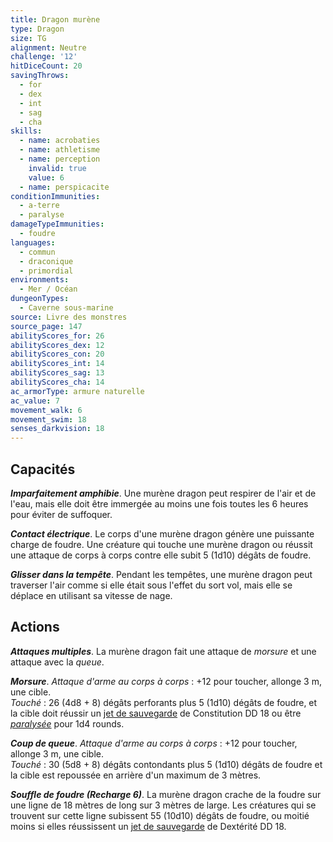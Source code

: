 ```yaml
---
title: Dragon murène
type: Dragon
size: TG
alignment: Neutre
challenge: '12'
hitDiceCount: 20
savingThrows:
  - for
  - dex
  - int
  - sag
  - cha
skills:
  - name: acrobaties
  - name: athletisme
  - name: perception
    invalid: true
    value: 6
  - name: perspicacite
conditionImmunities:
  - a-terre
  - paralyse
damageTypeImmunities:
  - foudre
languages:
  - commun
  - draconique
  - primordial
environments:
  - Mer / Océan
dungeonTypes:
  - Caverne sous-marine
source: Livre des monstres
source_page: 147
abilityScores_for: 26
abilityScores_dex: 12
abilityScores_con: 20
abilityScores_int: 14
abilityScores_sag: 13
abilityScores_cha: 14
ac_armorType: armure naturelle
ac_value: 7
movement_walk: 6
movement_swim: 18
senses_darkvision: 18
---
```

## Capacités
_**Imparfaitement amphibie**_. Une murène dragon peut respirer de l'air et de l'eau, mais elle doit être immergée au moins une fois toutes les 6 heures pour éviter de suffoquer.

_**Contact électrique**_. Le corps d'une murène dragon génère une puissante charge de foudre. Une créature qui touche une murène dragon ou réussit une attaque de corps à corps contre elle subit 5 (1d10) dégâts de foudre.

_**Glisser dans la tempête**_. Pendant les tempêtes, une murène dragon peut traverser l'air comme si elle était sous l'effet du sort vol, mais elle se déplace en utilisant sa vitesse de nage.

## Actions
_**Attaques multiples**_. La murène dragon fait une attaque de _morsure_ et une attaque avec la _queue_.

_**Morsure**_. _Attaque d'arme au corps à corps_ : +12 pour toucher, allonge 3 m, une cible.  
_Touché_ : 26 (4d8 + 8) dégâts perforants plus 5 (1d10) dégâts de foudre, et la cible doit réussir un [jet de sauvegarde](/utiliser-les-caracteristiques/#jets-de-sauvegarde) de Constitution DD 18 ou être [_paralysée_](/gerer-la-sante-du-personnage/#paralyse) pour 1d4 rounds.

_**Coup de queue**_. _Attaque d'arme au corps à corps_ : +12 pour toucher, allonge 3 m, une cible.  
_Touché_ : 30 (5d8 + 8) dégâts contondants plus 5 (1d10) dégâts de foudre et la cible est repoussée en arrière d'un maximum de 3 mètres.

_**Souffle de foudre (Recharge 6)**_. La murène dragon crache de la foudre sur une ligne de 18 mètres de long sur 3 mètres de large. Les créatures qui se trouvent sur cette ligne subissent 55 (10d10) dégâts de foudre, ou moitié moins si elles réussissent un [jet de sauvegarde](/utiliser-les-caracteristiques/#jets-de-sauvegarde) de Dextérité DD 18.
